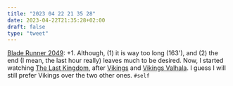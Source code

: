 ```yaml
---
title: "2023 04 22 21 35 28"
date: 2023-04-22T21:35:28+02:00
draft: false
type: "tweet"
---
```


[Blade Runner 2049](https://en.wikipedia.org/wiki/Blade_Runner_2049): +1. Although, (1) it is way too long (163'), and (2) the end (I mean, the last hour really) leaves much to be desired. Now, I started watching [The Last Kingdom](<https://en.wikipedia.org/wiki/The_Last_Kingdom_(TV_series)>), after [Vikings](<https://en.wikipedia.org/wiki/Vikings_(TV_series)>) and [Vikings Valhala](https://en.wikipedia.org/wiki/Vikings:_Valhalla). I guess I will still prefer Vikings over the two other ones. `#self`
